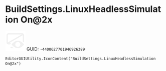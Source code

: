 # BuildSettings.LinuxHeadlessSimulation On@2x
![](/img/BuildSettings.LinuxHeadlessSimulation%20On@2x.png)
GUID: `-4400627701946926389`
```
EditorGUIUtility.IconContent("BuildSettings.LinuxHeadlessSimulation On@2x")
```
